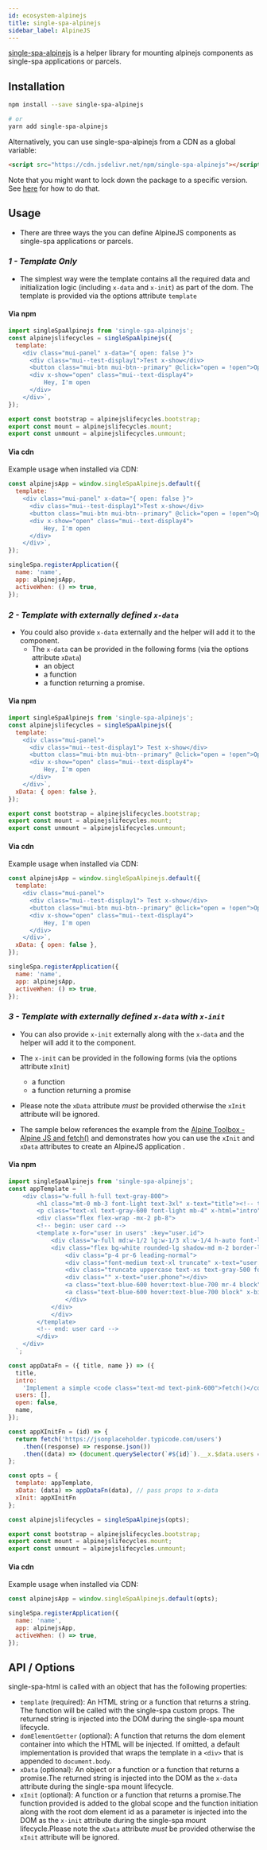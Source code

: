 ```yaml
---
id: ecosystem-alpinejs
title: single-spa-alpinejs
sidebar_label: AlpineJS
---
```


[single-spa-alpinejs](https://github.com/single-spa/single-spa-alpinejs) is a helper library for mounting alpinejs components as
single-spa applications or parcels.

## Installation

```sh
npm install --save single-spa-alpinejs

# or
yarn add single-spa-alpinejs
```

Alternatively, you can use single-spa-alpinejs from a CDN as a global variable:

```html
<script src="https://cdn.jsdelivr.net/npm/single-spa-alpinejs"></script>
```

Note that you might want to lock down the package to a specific version. See [here](https://cdn.jsdelivr.net/npm/single-spa-alpinejs) for
how to do that.

## Usage

- There are three ways the you can define AlpineJS components as single-spa applications or parcels.

### _1 - Template Only_

- The simplest way were the template contains all the required data and initialization logic (including `x-data` and `x-init`) as part of the dom. The template is provided via the options attribute `template`

#### Via npm

```js
import singleSpaAlpinejs from 'single-spa-alpinejs';
const alpinejslifecycles = singleSpaAlpinejs({
  template: `
    <div class="mui-panel" x-data="{ open: false }">
      <div class="mui--test-display1">Test x-show</div>
      <button class="mui-btn mui-btn--primary" @click="open = !open">Open/Close</button>
      <div x-show="open" class="mui--text-display4">
          Hey, I'm open
      </div>
    </div>`,
});

export const bootstrap = alpinejslifecycles.bootstrap;
export const mount = alpinejslifecycles.mount;
export const unmount = alpinejslifecycles.unmount;
```

#### Via cdn

Example usage when installed via CDN:

```js
const alpinejsApp = window.singleSpaAlpinejs.default({
  template: `
    <div class="mui-panel" x-data="{ open: false }">
      <div class="mui--test-display1">Test x-show</div>
      <button class="mui-btn mui-btn--primary" @click="open = !open">Open/Close</button>
      <div x-show="open" class="mui--text-display4">
          Hey, I'm open
      </div>
    </div>`,
});

singleSpa.registerApplication({
  name: 'name',
  app: alpinejsApp,
  activeWhen: () => true,
});
```

### _2 - Template with externally defined `x-data`_

- You could also provide `x-data` externally and the helper will add it to the component.
  - The `x-data` can be provided in the following forms (via the options attribute `xData`)
    - an object
    - a function
    - a function returning a promise.

#### Via npm

```js
import singleSpaAlpinejs from 'single-spa-alpinejs';
const alpinejslifecycles = singleSpaAlpinejs({
  template: `
    <div class="mui-panel">
      <div class="mui--test-display1"> Test x-show</div>
      <button class="mui-btn mui-btn--primary" @click="open = !open">Open/Close</button>
      <div x-show="open" class="mui--text-display4">
          Hey, I'm open
      </div>
    </div>`,
  xData: { open: false },
});

export const bootstrap = alpinejslifecycles.bootstrap;
export const mount = alpinejslifecycles.mount;
export const unmount = alpinejslifecycles.unmount;
```

#### Via cdn

Example usage when installed via CDN:

```js
const alpinejsApp = window.singleSpaAlpinejs.default({
  template: `
    <div class="mui-panel">
      <div class="mui--test-display1"> Test x-show</div>
      <button class="mui-btn mui-btn--primary" @click="open = !open">Open/Close</button>
      <div x-show="open" class="mui--text-display4">
          Hey, I'm open
      </div>
    </div>`,
  xData: { open: false },
});

singleSpa.registerApplication({
  name: 'name',
  app: alpinejsApp,
  activeWhen: () => true,
});
```

### _3 - Template with externally defined `x-data` with `x-init`_

- You can also provide `x-init` externally along with the `x-data` and the helper will add it to the component.

- The `x-init` can be provided in the following forms (via the options attribute `xInit`)
  - a function
  - a function returning a promise
- Please note the `xData` attribute _must_ be provided otherwise the `xInit` attribute will be ignored.
- The sample below references the example from the [Alpine Toolbox - Alpine JS and fetch()](https://codepen.io/eddieebeling/pen/dyoZOBX) and demonstrates how you can use the `xInit` and `xData` attributes to create an AlpineJS application .

#### Via npm

```js
import singleSpaAlpinejs from 'single-spa-alpinejs';
const appTemplate = `
    <div class="w-full h-full text-gray-800">
        <h1 class="mt-0 mb-3 font-light text-3xl" x-text="title"><!-- title text --></h1>
        <p class="text-xl text-gray-600 font-light mb-4" x-html="intro"><!-- intro text --></p>
        <div class="flex flex-wrap -mx-2 pb-8">
        <!-- begin: user card -->
        <template x-for="user in users" :key="user.id">
            <div class="w-full md:w-1/2 lg:w-1/3 xl:w-1/4 h-auto font-light">
            <div class="flex bg-white rounded-lg shadow-md m-2 border-l-4 border-white hover:shadow-2xl hover:border-pink-500 cursor-pointer relative">
                <div class="p-4 pr-6 leading-normal">
                <div class="font-medium text-xl truncate" x-text="user.name"></div>
                <div class="truncate uppercase text-xs text-gray-500 font-semibold pb-2 tracking-widest" x-text="user.company.name"></div>
                <div class="" x-text="user.phone"></div>
                <a class="text-blue-600 hover:text-blue-700 mr-4 block" x-bind:href="'mailto:' + user.email" x-text="user.email"></a>     
                <a class="text-blue-600 hover:text-blue-700 block" x-bind:href="'https://' + user.website" x-text="user.website"></a>
                </div>
            </div>
            </div>
        </template>
        <!-- end: user card -->
        </div>
    </div>
  `;

const appDataFn = ({ title, name }) => ({
  title,
  intro:
    'Implement a simple <code class="text-md text-pink-600">fetch()</code> request to render a list of items using Alpine.js :)',
  users: [],
  open: false,
  name,
});

const appXInitFn = (id) => {
  return fetch('https://jsonplaceholder.typicode.com/users')
    .then((response) => response.json())
    .then((data) => (document.querySelector(`#${id}`).__x.$data.users = data));
};

const opts = {
  template: appTemplate,
  xData: (data) => appDataFn(data), // pass props to x-data
  xInit: appXInitFn
};

const alpinejslifecycles = singleSpaAlpinejs(opts);

export const bootstrap = alpinejslifecycles.bootstrap;
export const mount = alpinejslifecycles.mount;
export const unmount = alpinejslifecycles.unmount;
```

#### Via cdn

Example usage when installed via CDN:

```js
const alpinejsApp = window.singleSpaAlpinejs.default(opts);

singleSpa.registerApplication({
  name: 'name',
  app: alpinejsApp,
  activeWhen: () => true,
});
```

## API / Options

single-spa-html is called with an object that has the following properties:

- `template` (required): An HTML string or a function that returns a string. The function will be called with the single-spa custom props. The returned string is injected into the DOM during the single-spa mount lifecycle.
- `domElementGetter` (optional): A function that returns the dom element container into which the HTML will be injected. If omitted,
  a default implementation is provided that wraps the template in a `<div>` that is appended to `document.body`.
- `xData` (optional): An object or a function or a function that returns a promise.The returned string is injected into the DOM as the `x-data` attribute during the single-spa mount lifecycle.
- `xInit` (optional): A function or a function that returns a promise.The function provided is added to the global scope and the function initiation along with the root dom element id as a parameter is injected into the DOM as the `x-init` attribute during the single-spa mount lifecycle.Please note the `xData` attribute _must_ be provided otherwise the `xInit` attribute will be ignored.

